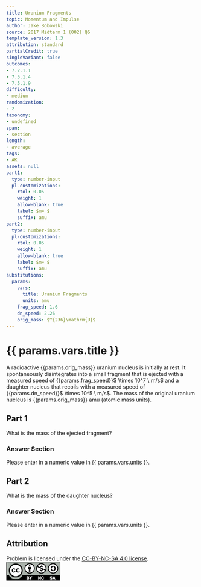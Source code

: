 ```yaml
---
title: Uranium Fragments
topic: Momentum and Impulse
author: Jake Bobowski
source: 2017 Midterm 1 (002) Q6
template_version: 1.3
attribution: standard
partialCredit: true
singleVariant: false
outcomes:
- 7.2.1.1
- 7.5.1.4
- 7.5.1.9
difficulty:
- medium
randomization:
- 2
taxonomy:
- undefined
span:
- section
length:
- average
tags:
- AK
assets: null
part1:
  type: number-input
  pl-customizations:
    rtol: 0.05
    weight: 1
    allow-blank: true
    label: $m= $
    suffix: amu
part2:
  type: number-input
  pl-customizations:
    rtol: 0.05
    weight: 1
    allow-blank: true
    label: $m= $
    suffix: amu
substitutions:
  params:
    vars:
      title: Uranium Fragments
      units: amu
    frag_speed: 1.6
    dn_speed: 2.26
    orig_mass: $^{236}\mathrm{U}$
---
```

# {{ params.vars.title }}
A radioactive {{params.orig_mass}} uranium nucleus is initially at rest.
It spontaneously disintegrates into a small fragment that is ejected with a measured speed of {{params.frag_speed}}$ \times 10^7 \ m/s$ and a daughter nucleus that recoils with a measured speed of {{params.dn_speed}}$ \times 10^5 \ m/s$.
The mass of the original uranium nucleus is {{params.orig_mass}} amu (atomic mass units).

## Part 1

What is the mass of the ejected fragment?

### Answer Section

Please enter in a numeric value in {{ params.vars.units }}.

## Part 2

What is the mass of the daughter nucleus?

### Answer Section

Please enter in a numeric value in {{ params.vars.units }}.

## Attribution

Problem is licensed under the [CC-BY-NC-SA 4.0 license](https://creativecommons.org/licenses/by-nc-sa/4.0/).<br> ![The Creative Commons 4.0 license requiring attribution-BY, non-commercial-NC, and share-alike-SA license.](https://raw.githubusercontent.com/firasm/bits/master/by-nc-sa.png)
